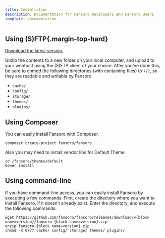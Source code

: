 ```yaml
---
title: Installation
description: Documentation for Fansoro Developers and Fansoro Users.
template: documentation
---
```


## Using (S)FTP{.margin-top-hard}

[Download the latest version.](http://fansoro.org/download)  

Unzip the contents to a new folder on your local computer, and upload to your webhost using the (S)FTP client of your choice. After you’ve done this, be sure to chmod the following directories (with containing files) to `777`, so they are readable and writable by Fansoro:  
* `cache/`
* `config/`
* `storage/`
* `themes/`
* `plugins/`

## Using Composer

You can easily install Fansoro with Composer.

```
composer create-project fansoro/fansoro
```

Also you may need to install vendor libs for Default Theme
```
cd /fansoro/themes/default  
bower install
```


## Using command-line

If you have command-line access, you can easily install Fansoro by executing a few commands.   First, create the directory where you want to install Fansoro, if it doesn’t already exist. Enter the directory, and execute the following commands:  

```
wget https://github.com/fansoro/fansoro/releases/download/v{block name=version}/fansoro-{block name=version}.zip
unzip fansoro-{block name=version}.zip
chmod -R 0777 cache/ config/ storage/ themes/ plugins/
```
